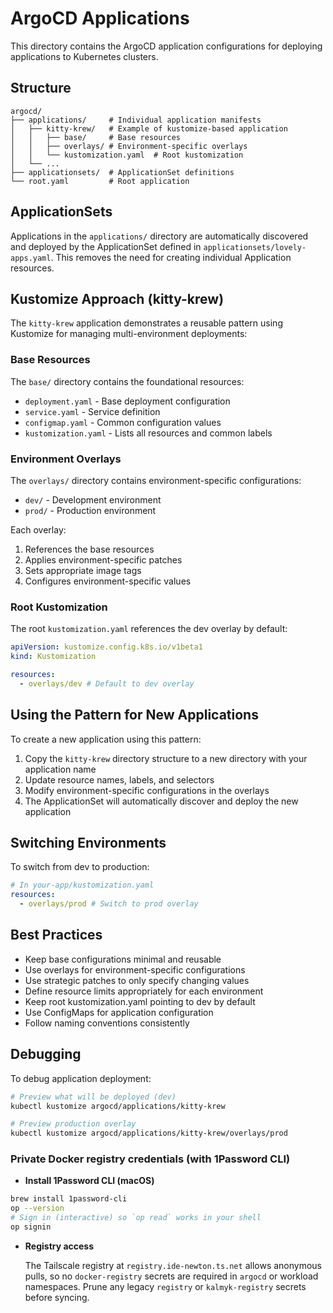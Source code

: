 # ArgoCD Applications

This directory contains the ArgoCD application configurations for deploying applications to Kubernetes clusters.

## Structure

```
argocd/
├── applications/     # Individual application manifests
│   ├── kitty-krew/   # Example of kustomize-based application
│   │   ├── base/     # Base resources
│   │   ├── overlays/ # Environment-specific overlays
│   │   └── kustomization.yaml  # Root kustomization
│   └── ...
├── applicationsets/  # ApplicationSet definitions
└── root.yaml         # Root application
```

## ApplicationSets

Applications in the `applications/` directory are automatically discovered and deployed by the ApplicationSet defined in `applicationsets/lovely-apps.yaml`. This removes the need for creating individual Application resources.

## Kustomize Approach (kitty-krew)

The `kitty-krew` application demonstrates a reusable pattern using Kustomize for managing multi-environment deployments:

### Base Resources

The `base/` directory contains the foundational resources:

- `deployment.yaml` - Base deployment configuration
- `service.yaml` - Service definition
- `configmap.yaml` - Common configuration values
- `kustomization.yaml` - Lists all resources and common labels

### Environment Overlays

The `overlays/` directory contains environment-specific configurations:

- `dev/` - Development environment
- `prod/` - Production environment

Each overlay:

1. References the base resources
2. Applies environment-specific patches
3. Sets appropriate image tags
4. Configures environment-specific values

### Root Kustomization

The root `kustomization.yaml` references the dev overlay by default:

```yaml
apiVersion: kustomize.config.k8s.io/v1beta1
kind: Kustomization

resources:
  - overlays/dev # Default to dev overlay
```

## Using the Pattern for New Applications

To create a new application using this pattern:

1. Copy the `kitty-krew` directory structure to a new directory with your application name
2. Update resource names, labels, and selectors
3. Modify environment-specific configurations in the overlays
4. The ApplicationSet will automatically discover and deploy the new application

## Switching Environments

To switch from dev to production:

```yaml
# In your-app/kustomization.yaml
resources:
  - overlays/prod # Switch to prod overlay
```

## Best Practices

- Keep base configurations minimal and reusable
- Use overlays for environment-specific configurations
- Use strategic patches to only specify changing values
- Define resource limits appropriately for each environment
- Keep root kustomization.yaml pointing to dev by default
- Use ConfigMaps for application configuration
- Follow naming conventions consistently

## Debugging

To debug application deployment:

```bash
# Preview what will be deployed (dev)
kubectl kustomize argocd/applications/kitty-krew

# Preview production overlay
kubectl kustomize argocd/applications/kitty-krew/overlays/prod
```

### Private Docker registry credentials (with 1Password CLI)

- **Install 1Password CLI (macOS)**

```bash
brew install 1password-cli
op --version
# Sign in (interactive) so `op read` works in your shell
op signin
```

- **Registry access**

  The Tailscale registry at `registry.ide-newton.ts.net` allows anonymous pulls, so no `docker-registry` secrets are required in `argocd` or workload namespaces. Prune any legacy `registry` or `kalmyk-registry` secrets before syncing.
